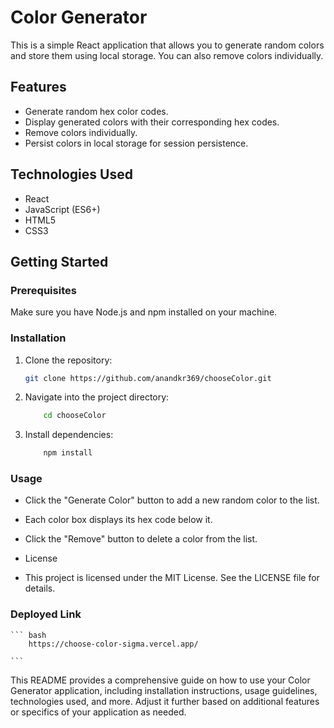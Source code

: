 # Color Generator

This is a simple React application that allows you to generate random colors and store them using local storage. You can also remove colors individually.

## Features

- Generate random hex color codes.
- Display generated colors with their corresponding hex codes.
- Remove colors individually.
- Persist colors in local storage for session persistence.

## Technologies Used

- React
- JavaScript (ES6+)
- HTML5
- CSS3

## Getting Started

### Prerequisites

Make sure you have Node.js and npm installed on your machine.

### Installation

1. Clone the repository:

   ```bash
   git clone https://github.com/anandkr369/chooseColor.git 
   ```

2. Navigate into the project directory:

    ```bash
        cd chooseColor
    ```


3. Install dependencies:
    ``` bash
        npm install
     ```

### Usage
- Click the "Generate Color" button to add a new random color to the list.
- Each color box displays its hex code below it.
- Click the "Remove" button to delete a color from the list.
- License


- This project is licensed under the MIT License. See the LICENSE file for details.


### Deployed Link

    ``` bash
        https://choose-color-sigma.vercel.app/

    ```


This README provides a comprehensive guide on how to use your Color Generator application, including installation instructions, usage guidelines, technologies used, and more. Adjust it further based on additional features or specifics of your application as needed.
